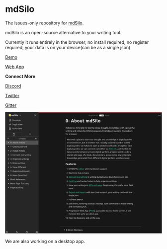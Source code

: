 # mdSilo

The issues-only repository for [mdSilo](https://mdsilo.com).


mdSilo is an open-source alternative to your writing tool. 

Currently it runs entirely in the browser, no install required, no register required, 
your data is on your device(can be as a single json)

[Demo](https://mdsilo.com/app/)  

[Web App](https://github.com/danloh/mdSilo-web) 

**Connect More**  

[Discord](https://discord.gg/EXYSEHRTFt)  

[Twitter](https://twitter.com/mdsiloapp)

[Gitter](https://gitter.im/mdSilo)  

<p align="center"><img src="https://github.com/mdSilo/mdSilo/blob/main/banner.png" alt="mdSilo" width="1000px" /></p>



We are also working on a desktop app. 

